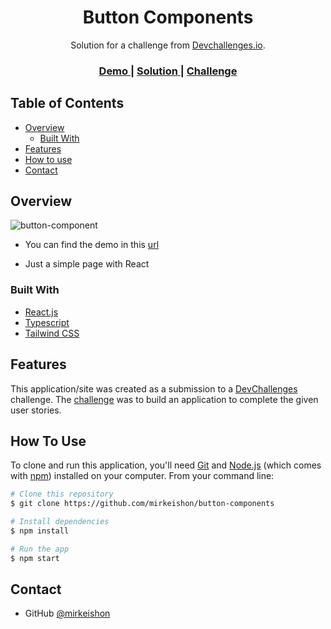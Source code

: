 <!-- Please update value in the {}  -->

<h1 align="center">Button Components</h1>

<div align="center">
   Solution for a challenge from  <a href="http://devchallenges.io" target="_blank">Devchallenges.io</a>.
</div>

<div align="center">
  <h3>
    <a href="https://button-components.onrender.com/">
      Demo
    </a>
    <span> | </span>
    <a href="https://devchallenges.io/solutions/vflrFYMNq9fYfMuamRq5">
      Solution
    </a>
    <span> | </span>
    <a href="https://devchallenges.io/challenges/ohgVTyJCbm5OZyTB2gNY">
      Challenge
    </a>
  </h3>
</div>

<!-- TABLE OF CONTENTS -->

## Table of Contents

- [Overview](#overview)
  - [Built With](#built-with)
- [Features](#features)
- [How to use](#how-to-use)
- [Contact](#contact)

<!-- OVERVIEW -->

## Overview

![button-component](https://user-images.githubusercontent.com/94877748/158273485-6bd18f18-c2f4-414d-8526-5ac29628b59b.png)

- You can find the demo in this [url](https://button-components.onrender.com/)

- Just a simple page with React

### Built With

<!-- This section should list any major frameworks that you built your project using. Here are a few examples.-->

- [React.js](https://nextjs.org/)
- [Typescript](https://www.typescriptlang.org/)
- [Tailwind CSS](https://tailwindcss.com/)

## Features

<!-- List the features of your application or follow the template. Don't share the figma file here :) -->

This application/site was created as a submission to a [DevChallenges](https://devchallenges.io/challenges) challenge. The [challenge](https://devchallenges.io/challenges/ohgVTyJCbm5OZyTB2gNY) was to build an application to complete the given user stories.


## How To Use

<!-- Example: -->

To clone and run this application, you'll need [Git](https://git-scm.com) and [Node.js](https://nodejs.org/en/download/) (which comes with [npm](http://npmjs.com)) installed on your computer. From your command line:

```bash
# Clone this repository
$ git clone https://github.com/mirkeishon/button-components

# Install dependencies
$ npm install

# Run the app
$ npm start
```


## Contact

- GitHub [@mirkeishon](https://github.com/mirkeishon)
